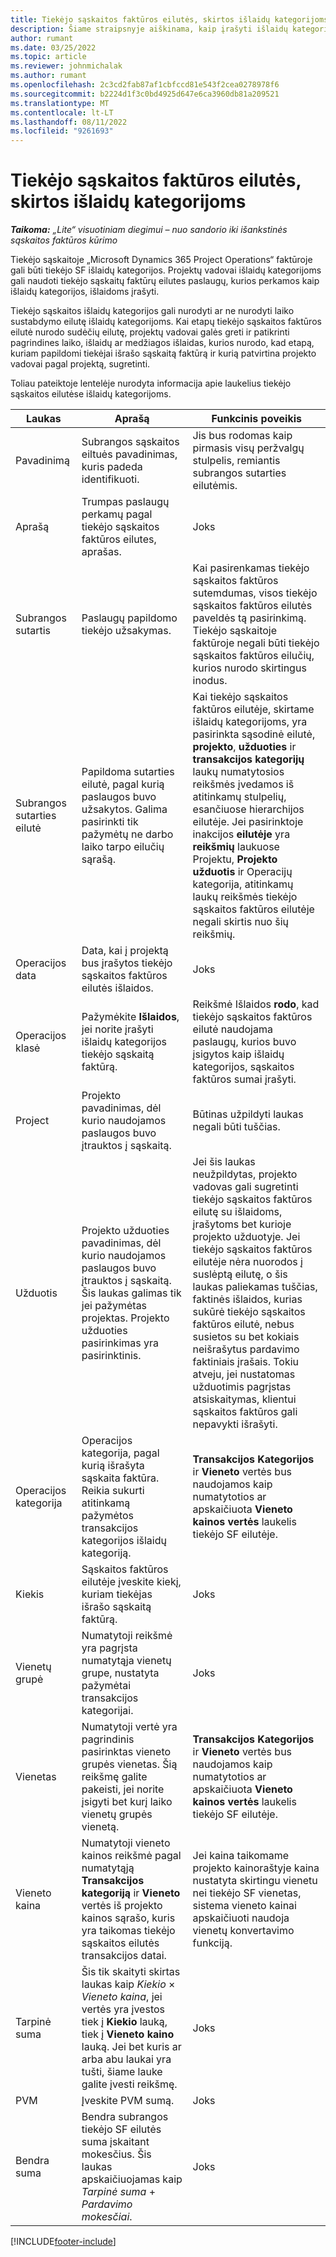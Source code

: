 ```yaml
---
title: Tiekėjo sąskaitos faktūros eilutės, skirtos išlaidų kategorijoms
description: Šiame straipsnyje aiškinama, kaip įrašyti išlaidų kategorijų tiekėjo sąskaitos faktūros eilutes.
author: rumant
ms.date: 03/25/2022
ms.topic: article
ms.reviewer: johnmichalak
ms.author: rumant
ms.openlocfilehash: 2c3cd2fab87af1cbfccd81e543f2cea0278978f6
ms.sourcegitcommit: b2224d1f3c0bd4925d647e6ca3960db81a209521
ms.translationtype: MT
ms.contentlocale: lt-LT
ms.lasthandoff: 08/11/2022
ms.locfileid: "9261693"
---
```

# <a name="vendor-invoice-lines-for-expense-categories"></a>Tiekėjo sąskaitos faktūros eilutės, skirtos išlaidų kategorijoms

_**Taikoma:** „Lite“ visuotiniam diegimui – nuo sandorio iki išankstinės sąskaitos faktūros kūrimo_

Tiekėjo sąskaitoje „Microsoft Dynamics 365 Project Operations“ faktūroje gali būti tiekėjo SF išlaidų kategorijos. Projektų vadovai išlaidų kategorijoms gali naudoti tiekėjo sąskaitų faktūrų eilutes paslaugų, kurios perkamos kaip išlaidų kategorijos, išlaidoms įrašyti.

Tiekėjo sąskaitos išlaidų kategorijos gali nurodyti ar ne nurodyti laiko sustabdymo eilutę išlaidų kategorijoms. Kai etapų tiekėjo sąskaitos faktūros eilutė nurodo sudėčių eilutę, projektų vadovai galės greti ir patikrinti pagrindines laiko, išlaidų ar medžiagos išlaidas, kurios nurodo, kad etapą, kuriam papildomi tiekėjai išrašo sąskaitą faktūrą ir kurią patvirtina projekto vadovai pagal projektą, sugretinti.

Toliau pateiktoje lentelėje nurodyta informacija apie laukelius tiekėjo sąskaitos eilutėse išlaidų kategorijoms.

| Laukas | Aprašą | Funkcinis poveikis |
| --- | --- | --- |
| Pavadinimą | Subrangos sąskaitos eiltuės pavadinimas, kuris padeda identifikuoti. | Jis bus rodomas kaip pirmasis visų peržvalgų stulpelis, remiantis subrangos sutarties eilutėmis. |
| Aprašą | Trumpas paslaugų perkamų pagal tiekėjo sąskaitos faktūros eilutes, aprašas. | Joks |
| Subrangos sutartis | Paslaugų papildomo tiekėjo užsakymas. | Kai pasirenkamas tiekėjo sąskaitos faktūros sutemdumas, visos tiekėjo sąskaitos faktūros eilutės paveldės tą pasirinkimą. Tiekėjo sąskaitoje faktūroje negali būti tiekėjo sąskaitos faktūros eilučių, kurios nurodo skirtingus inodus. |
| Subrangos sutarties eilutė | Papildoma sutarties eilutė, pagal kurią paslaugos buvo užsakytos. Galima pasirinkti tik pažymėtų ne darbo laiko tarpo eilučių sąrašą. | Kai tiekėjo sąskaitos faktūros eilutėje, skirtame išlaidų kategorijoms, yra pasirinkta sąsodinė eilutė, **projekto**, **užduoties** ir **transakcijos kategorijų** laukų numatytosios reikšmės įvedamos iš atitinkamų stulpelių, esančiuose hierarchijos eilutėje. Jei pasirinktoje inakcijos **eilutėje** yra **reikšmių** laukuose Projektu, **Projekto užduotis** ir Operacijų kategorija, atitinkamų laukų reikšmės tiekėjo sąskaitos faktūros eilutėje negali skirtis nuo šių reikšmių. |
| Operacijos data | Data, kai į projektą bus įrašytos tiekėjo sąskaitos faktūros eilutės išlaidos. |Joks |
| Operacijos klasė | Pažymėkite **Išlaidos**, jei norite įrašyti išlaidų kategorijos tiekėjo sąskaitą faktūrą. | Reikšmė Išlaidos **rodo**, kad tiekėjo sąskaitos faktūros eilutė naudojama paslaugų, kurios buvo įsigytos kaip išlaidų kategorijos, sąskaitos faktūros sumai įrašyti. |
| Project | Projekto pavadinimas, dėl kurio naudojamos paslaugos buvo įtrauktos į sąskaitą. | Būtinas užpildyti laukas negali būti tuščias. |
| Užduotis | Projekto užduoties pavadinimas, dėl kurio naudojamos paslaugos buvo įtrauktos į sąskaitą. Šis laukas galimas tik jei pažymėtas projektas. Projekto užduoties pasirinkimas yra pasirinktinis. | Jei šis laukas neužpildytas, projekto vadovas gali sugretinti tiekėjo sąskaitos faktūros eilutę su išlaidoms, įrašytoms bet kurioje projekto užduotyje. Jei tiekėjo sąskaitos faktūros eilutėje nėra nuorodos į suslėptą eilutę, o šis laukas paliekamas tuščias, faktinės išlaidos, kurias sukūrė tiekėjo sąskaitos faktūros eilutė, nebus susietos su bet kokiais neišrašytus pardavimo faktiniais įrašais. Tokiu atveju, jei nustatomas užduotimis pagrįstas atsiskaitymas, klientui sąskaitos faktūros gali nepavykti išrašyti. |
| Operacijos kategorija | Operacijos kategorija, pagal kurią išrašyta sąskaita faktūra. Reikia sukurti atitinkamą pažymėtos transakcijos kategorijos išlaidų kategoriją. | **Transakcijos Kategorijos** ir **Vieneto** vertės bus naudojamos kaip numatytotios ar apskaičiuota **Vieneto kainos vertės** laukelis tiekėjo SF eilutėje. |
| Kiekis | Sąskaitos faktūros eilutėje įveskite kiekį, kuriam tiekėjas išrašo sąskaitą faktūrą. |Joks|
| Vienetų grupė | Numatytoji reikšmė yra pagrįsta numatytąja vienetų grupe, nustatyta pažymėtai transakcijos kategorijai. | Joks |
| Vienetas | Numatytoji vertė yra pagrindinis pasirinktas vieneto grupės vienetas. Šią reikšmę galite pakeisti, jei norite įsigyti bet kurį laiko vienetų grupės vienetą. | **Transakcijos Kategorijos** ir **Vieneto** vertės bus naudojamos kaip numatytotios ar apskaičiuota **Vieneto kainos vertės** laukelis tiekėjo SF eilutėje. |
| Vieneto kaina | Numatytoji vieneto kainos reikšmė pagal numatytąją **Transakcijos kategoriją** ir **Vieneto** vertės iš projekto kainos sąrašo, kuris yra taikomas tiekėjo sąskaitos eilutės transakcijos datai. | Jei kaina taikomame projekto kainoraštyje kaina nustatyta skirtingu vienetu nei tiekėjo SF vienetas, sistema vieneto kainai apskaičiuoti naudoja vienetų konvertavimo funkciją. |
| Tarpinė suma | Šis tik skaityti skirtas laukas kaip *Kiekio* &times; *Vieneto kaina*, jei vertės yra įvestos tiek į **Kiekio** lauką, tiek į **Vieneto kaino** lauką. Jei bet kuris ar arba abu laukai yra tušti, šiame lauke galite įvesti reikšmę.| Joks |
| PVM | Įveskite PVM sumą. | Joks |
| Bendra suma | Bendra subrangos tiekėjo SF eilutės suma įskaitant mokesčius. Šis laukas apskaičiuojamas kaip *Tarpinė suma* + *Pardavimo mokesčiai*. | Joks |

[!INCLUDE[footer-include](../../includes/footer-banner.md)]
